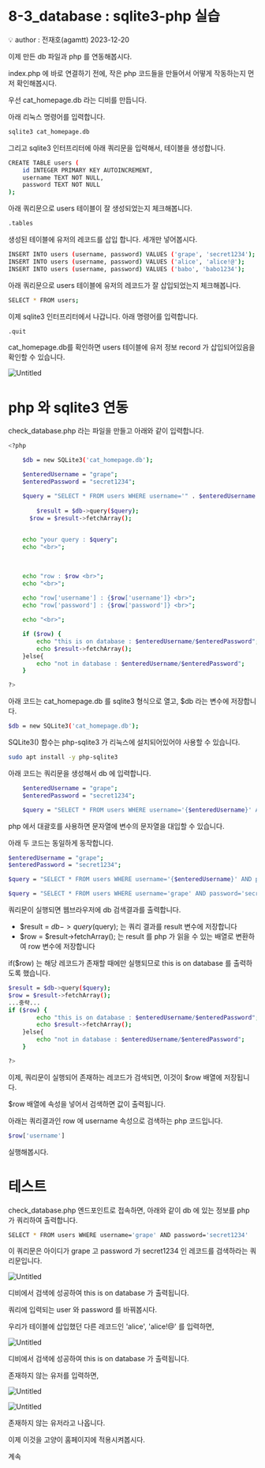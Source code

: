 # 8-3_database : sqlite3-php 실습

<aside>
💡 author : 전재호(agamtt) 2023-12-20

</aside>

이제 만든 db 파일과 php 를 연동해봅시다.

index.php 에 바로 연결하기 전에, 작은 php 코드들을 만들어서 어떻게 작동하는지 먼저 확인해봅시다.

우선 cat_homepage.db 라는 디비를 만듭니다.

아래 리눅스 명령어를 입력합니다.

```bash
sqlite3 cat_homepage.db
```

그리고 sqlite3 인터프리터에 아래 쿼리문을 입력해서, 테이블을 생성합니다.

```bash
CREATE TABLE users (
    id INTEGER PRIMARY KEY AUTOINCREMENT,
    username TEXT NOT NULL,
    password TEXT NOT NULL
);
```

아래 쿼리문으로 users 테이블이 잘 생성되었는지 체크해봅니다.

```bash
.tables
```

생성된 테이블에 유저의 레코드를 삽입 합니다. 세개만 넣어봅시다.

```bash
INSERT INTO users (username, password) VALUES ('grape', 'secret1234');
INSERT INTO users (username, password) VALUES ('alice', 'alice!@');
INSERT INTO users (username, password) VALUES ('babo', 'babo1234');
```

아래 쿼리문으로 users 테이블에 유저의 레코드가 잘 삽입되었는지 체크해봅니다.

```bash
SELECT * FROM users;
```

이제 sqlite3 인터프리터에서 나갑니다. 아래 명령어를 입력합니다.

```bash
.quit
```

cat_homepage.db를 확인하면 users 테이블에 유저 정보 record 가 삽입되어있음을 확인할 수 있습니다.

![Untitled](Untitled%20551.png)

# php 와 sqlite3 연동

check_database.php 라는 파일을 만들고 아래와 같이 입력합니다.

```bash
<?php

    $db = new SQLite3('cat_homepage.db');

    $enteredUsername = "grape";
    $enteredPassword = "secret1234";

    $query = "SELECT * FROM users WHERE username='" . $enteredUsername . "' AND password='" . $enteredPassword . "'";
   
		$result = $db->query($query);
	  $row = $result->fetchArray();
   

    echo "your query : $query";
    echo "<br>";
    
   

    echo "row : $row <br>";
    echo "<br>";
    
    echo "row['username'] : {$row['username']} <br>";
    echo "row['password'] : {$row['password']} <br>";

    echo "<br>";

    if ($row) {
        echo "this is on database : $enteredUsername/$enteredPassword";
        echo $result->fetchArray();
    }else{
        echo "not in database : $enteredUsername/$enteredPassword";
    }

?>
```

아래 코드는 cat_homepage.db 를 sqlite3 형식으로 열고, $db 라는 변수에 저장합니다.

```bash
$db = new SQLite3('cat_homepage.db');
```

SQLite3() 함수는 php-sqlite3 가 리눅스에 설치되어있어야 사용할 수 있습니다.

```bash
sudo apt install -y php-sqlite3
```

아래 코드는 쿼리문을 생성해서 db 에 입력합니다.

```bash
    $enteredUsername = "grape";
    $enteredPassword = "secret1234";

    $query = "SELECT * FROM users WHERE username='{$enteredUsername}' AND password='{$enteredPassword}' ";
```

php 에서 대괄호를 사용하면 문자열에 변수의 문자열을 대입할 수 있습니다.

아래 두 코드는 동일하게 동작합니다.

```bash
$enteredUsername = "grape";
$enteredPassword = "secret1234";

$query = "SELECT * FROM users WHERE username='{$enteredUsername}' AND password='{$enteredPassword}' ";
```

```bash
$query = "SELECT * FROM users WHERE username='grape' AND password='secret1234' ";
```

쿼리문이 실행되면 웹브라우저에 db 검색결과를 출력합니다.

- $result = $db->query($query); 는 쿼리 결과를 result 변수에 저장합니다
- $row = $result->fetchArray(); 는 result 를 php 가 읽을 수 있는 배열로 변환하여 row 변수에 저장합니다

if($row) 는 해당 레코드가 존재할 때에만 실행되므로 this is on database 를 출력하도록 했습니다.

```bash
$result = $db->query($query);
$row = $result->fetchArray();
...중략...
if ($row) {
        echo "this is on database : $enteredUsername/$enteredPassword";
        echo $result->fetchArray();
    }else{
        echo "not in database : $enteredUsername/$enteredPassword";
    }

?>
```

이제, 쿼리문이 실행되어 존재하는 레코드가 검색되면, 이것이 $row 배열에 저장됩니다.

$row 배열에 속성을 넣어서 검색하면 값이 출력됩니다.

아래는 쿼리결과인 row 에 username 속성으로 검색하는 php 코드입니다.

```bash
$row['username']
```

실행해봅시다.

# 테스트

check_database.php 엔드포인트로 접속하면, 아래와 같이 db 에 있는 정보를 php 가 쿼리하여 출력합니다.

```bash
SELECT * FROM users WHERE username='grape' AND password='secret1234'
```

이 쿼리문은 아이디가 grape 고 password 가 secret1234 인 레코드를 검색하라는 쿼리문입니다.

![Untitled](Untitled%20552.png)

디비에서 검색에 성공하여 this is on database 가 출력됩니다.

쿼리에 입력되는 user 와 password 를 바꿔봅시다.

우리가 테이블에 삽입했던 다른 레코드인 'alice', 'alice!@' 를 입력하면,

![Untitled](Untitled%20553.png)

디비에서 검색에 성공하여 this is on database 가 출력됩니다.

존재하지 않는 유저를 입력하면,

![Untitled](Untitled%20554.png)

![Untitled](Untitled%20555.png)

존재하지 않는 유저라고 나옵니다.

이제 이것을 고양이 홈페이지에 적용시켜봅시다.

계속